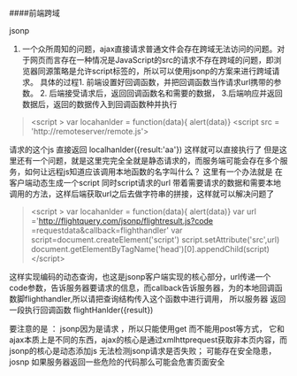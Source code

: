 ####前端跨域


jsonp 
 1. 一个众所周知的问题，ajax直接请求普通文件会存在跨域无法访问的问题。对于网页而言存在一种情况是JavaScript的src的请求不存在跨域的问题，即浏览器同源策略是允许script标签的，所以可以使用jsonp的方案来进行跨域请求。
    具体的过程1. 前端设置好回调函数，并把回调函数当作请求url携带的参数。 2. 后端接受请求后，返回回调函数名和需要的数据， 3.后端响应并返回数据后，返回的数据传入到回调函数种并执行

> \<script > var locahanlder = function(data){ alert(data)} </script>
 \<script src = 'http://remoteserver/remote.js'></script>

 请求的这个js 直接返回 localhanlder({result:'aa'}) 这样就可以直接执行了
但是这里还有一个问题，就是这里完完全全就是静态请求的，而服务端可能会存在多个服务，如何让远程js知道应该调用本地函数的名字叫什么？ 
   这里有一个办法就是 在客户端动态生成一个script 同时script请求的url 带着需要请求的数据和需要本地调用的方法，这样后端获取url之后去做字符串的拼接，这样就可以解决问题了

> \<script > var locahanlder = function(data){ alert(data)} 
    var url ='http://flightquery.com/jsonp/flightresult.js?code =requestdata&callback=flighthandler'
    var script=document.createElement('script')
    script.setAttribute('src',url)
    document.getElementByTagName('head')[0].appendChild(script)
 \</script>

 这样实现编码的动态查询，也这是jsonp客户端实现的核心部分，url传递一个code参数，告诉服务器要请求的信息，而callback告诉服务器，为的本地回调函数脚flighthandler,所以请把查询结构传入这个函数中进行调用，
 所以服务器 返回一段执行回调函数  flightHanlder({result})

要注意的是 ： jsonp因为是请求 ，所以只能使用get 而不能用post等方式， 它和ajax本质上是不同的东西，ajax的核心是通过xmlhttprequest获取非本页内容，而jsonp的核心是动态添加js   无法检测jsonp请求是否失败；  可能存在安全隐患，josnp 如果服务器返回一些危险的代码那么可能会危害页面安全